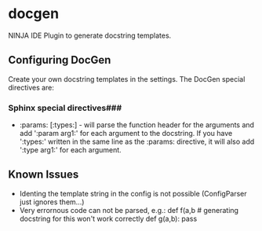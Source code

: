 docgen
======

NINJA IDE Plugin to generate docstring templates.

Configuring DocGen
------------------

Create your own docstring templates in the settings.
The DocGen special directives are:

### Sphinx special directives###

* :params: [:types:] - will parse the function header for the arguments and add ':param arg1:' for each argument to the docstring. If you have ':types:' written in the same line as the :params: directive, it will also add ':type arg1:' for each argument.

Known Issues
------------

* Identing the template string in the config is not possible (ConfigParser just ignores them...)
* Very errornous code can not be parsed, e.g.:
    def f(a,b # generating docstring for this won't work correctly
    def g(a,b): pass
